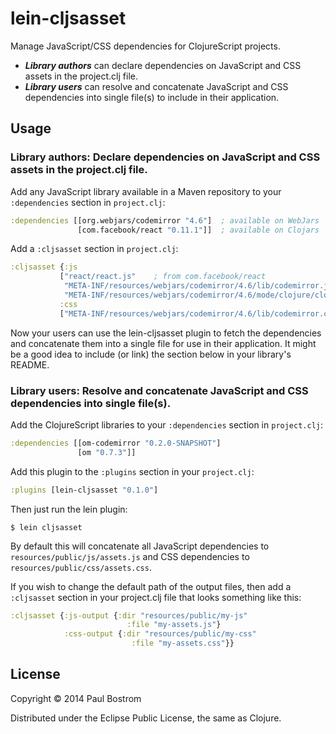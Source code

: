 # lein-cljsasset

Manage JavaScript/CSS dependencies for ClojureScript projects.

* _**Library authors**_ can declare dependencies on JavaScript and CSS assets in the project.clj file.
* _**Library users**_ can resolve and concatenate JavaScript and CSS dependencies into single file(s) to include in their application.

## Usage

### Library authors: Declare dependencies on JavaScript and CSS assets in the project.clj file.

Add any JavaScript library available in a Maven repository to your `:dependencies` section in `project.clj`:

```clj
:dependencies [[org.webjars/codemirror "4.6"]  ; available on WebJars
               [com.facebook/react "0.11.1"]]  ; available on Clojars
```

Add a `:cljsasset` section in `project.clj`:
```clj
:cljsasset {:js
           ["react/react.js"    ; from com.facebook/react
            "META-INF/resources/webjars/codemirror/4.6/lib/codemirror.js" ; from org.webjars/codemirror
            "META-INF/resources/webjars/codemirror/4.6/mode/clojure/clojure.js"]
           :css
           ["META-INF/resources/webjars/codemirror/4.6/lib/codemirror.css"]}
```

Now your users can use the lein-cljsasset plugin to fetch the dependencies and concatenate them into a single file for use in their application. It might be a good idea to include (or link) the section below in your library's README.

### Library users: Resolve and concatenate JavaScript and CSS dependencies into single file(s).

Add the ClojureScript libraries to your `:dependencies` section in `project.clj`:
```clj
:dependencies [[om-codemirror "0.2.0-SNAPSHOT"]
               [om "0.7.3"]]
```

Add this plugin to the `:plugins` section in your `project.clj`:
```clj
:plugins [lein-cljsasset "0.1.0"]
```

Then just run the lein plugin:

    $ lein cljsasset

By default this will concatenate all JavaScript dependencies to `resources/public/js/assets.js` and CSS dependencies to `resources/public/css/assets.css`.

If you wish to change the default path of the output files, then add a `:cljsasset` section in your project.clj file that looks something like this:

```clj
:cljsasset {:js-output {:dir "resources/public/my-js"
                          :file "my-assets.js"}
            :css-output {:dir "resources/public/my-css"
                           :file "my-assets.css"}}
```

## License

Copyright © 2014 Paul Bostrom

Distributed under the Eclipse Public License, the same as Clojure.
